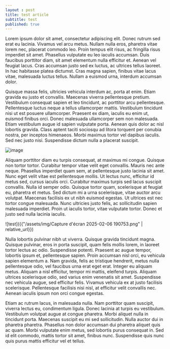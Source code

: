 ```yaml
---
layout : post
title: test article
subtitle: test
published: true
---
```


Lorem ipsum dolor sit amet, consectetur adipiscing elit. Donec rutrum sed erat eu lacinia. Vivamus vel arcu metus. Nullam nulla eros, pharetra vitae lorem nec, placerat commodo leo. Proin tempus elit risus, ac fringilla risus imperdiet sit amet. Phasellus vulputate eu leo iaculis accumsan. Duis faucibus porttitor diam, sit amet elementum nulla efficitur et. Aenean vel feugiat lacus. Cras accumsan justo sed ex luctus, ac ultrices tellus laoreet. In hac habitasse platea dictumst. Cras magna sapien, finibus vitae lacus vitae, malesuada luctus tellus. Nullam a euismod urna, interdum accumsan dolor.

Quisque massa felis, ultricies vehicula interdum ac, porta at enim. Etiam gravida eu justo et convallis. Maecenas viverra pellentesque pretium. Vestibulum consequat sapien et leo tincidunt, ac porttitor arcu pellentesque. Pellentesque luctus neque a tellus ullamcorper mattis. Vestibulum tincidunt nisi ut est posuere ullamcorper. Praesent ex diam, iaculis eu enim ut, euismod finibus orci. Donec malesuada ullamcorper sem non malesuada. Etiam vestibulum augue id sapien vulputate porta. Aenean quis dolor ac nisl lobortis gravida. Class aptent taciti sociosqu ad litora torquent per conubia nostra, per inceptos himenaeos. Morbi maximus tortor vel dapibus iaculis. Sed nec justo nisi. Suspendisse dictum nulla a placerat suscipit.

![image](https://images.freeimages.com/clg/images/81/81976/lili-flower-vector-8_f.jpg?fmt=webp&h=350)

Aliquam porttitor diam eu turpis consequat, at maximus mi congue. Quisque non tortor tortor. Curabitur tempor vitae velit eget convallis. Mauris nec ante neque. Phasellus imperdiet quam sem, at pellentesque justo lacinia sit amet. Nunc eget velit vitae est pellentesque mollis. Ut lectus nunc, efficitur id metus sed, cursus iaculis orci. Curabitur maximus turpis sed lacus suscipit convallis. Nulla id semper odio. Quisque tortor quam, scelerisque at feugiat eu, pharetra et metus. Sed dictum mi a urna scelerisque, vitae auctor arcu volutpat. Maecenas facilisis ex ut nibh euismod egestas. Ut ultrices est nec tortor congue malesuada. Nunc ultricies justo felis, ac sollicitudin sapien malesuada imperdiet. Proin ut iaculis tortor, vitae vulputate tortor. Donec et justo sed nulla lacinia iaculis.

![test]({{"/assets/img/Capture d'écran 2025-02-06 190753.png" | relative_url}})

Nulla lobortis pulvinar nibh ut viverra. Quisque gravida tincidunt magna. Quisque pulvinar, eros in porta suscipit, quam felis mollis lorem, in laoreet tortor lectus ac odio. Suspendisse potenti. Praesent ac augue tempor, lobortis ipsum et, pellentesque sapien. Proin accumsan nisl orci, eu vehicula sapien elementum a. Nam gravida, felis ac tristique hendrerit, metus nulla pellentesque odio, vel faucibus urna erat eget erat. Integer eu aliquam metus. Aliquam a nisl efficitur, tempor mi mattis, eleifend turpis. Aliquam ultrices scelerisque odio, sed varius enim venenatis sit amet. Suspendisse nec vehicula augue, sed efficitur felis. Vivamus vehicula ex at justo facilisis scelerisque. Pellentesque facilisis nisi nisl, at efficitur velit convallis nec. Aenean iaculis ipsum non orci congue egestas.

Etiam ac rutrum lacus, in malesuada nulla. Nam porttitor quam suscipit, viverra lectus eu, condimentum ligula. Donec lacinia at turpis eu vestibulum. Vestibulum volutpat augue at congue pharetra. Morbi aliquet nulla in tincidunt porta. Maecenas suscipit eu mi sed sollicitudin. Nulla auctor dui in pharetra pharetra. Phasellus non dolor accumsan dui pharetra aliquet quis ac quam. Morbi vulputate enim metus, sed lobortis purus consequat in. Sed id elit commodo, mattis tortor sit amet, finibus nunc. Suspendisse quis nunc quis purus mattis efficitur vel et tellus.

